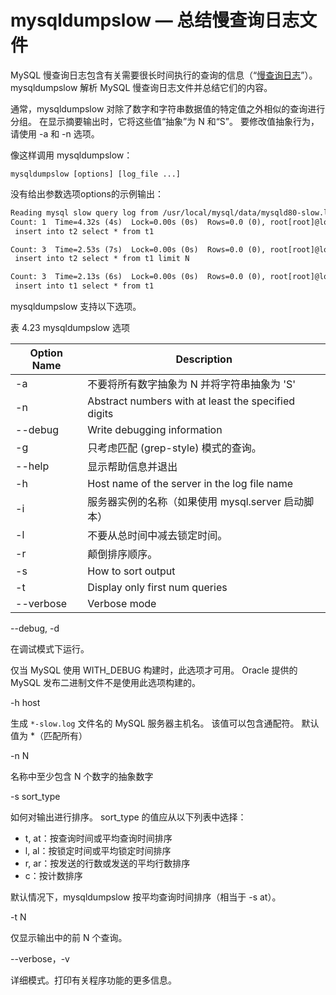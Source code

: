 # mysqldumpslow — 总结慢查询日志文件

MySQL 慢查询日志包含有关需要很长时间执行的查询的信息（“[慢查询日志](https://dev.mysql.com/doc/refman/8.0/en/slow-query-log.html)”）。 mysqldumpslow 解析 MySQL 慢查询日志文件并总结它们的内容。

通常，mysqldumpslow 对除了数字和字符串数据值的特定值之外相似的查询进行分组。 在显示摘要输出时，它将这些值“抽象”为 N 和“S”。 要修改值抽象行为，请使用 -a 和 -n 选项。

像这样调用 mysqldumpslow：

`mysqldumpslow [options] [log_file ...]`

没有给出参数选项options的示例输出：

```txt
Reading mysql slow query log from /usr/local/mysql/data/mysqld80-slow.log
Count: 1  Time=4.32s (4s)  Lock=0.00s (0s)  Rows=0.0 (0), root[root]@localhost
 insert into t2 select * from t1

Count: 3  Time=2.53s (7s)  Lock=0.00s (0s)  Rows=0.0 (0), root[root]@localhost
 insert into t2 select * from t1 limit N

Count: 3  Time=2.13s (6s)  Lock=0.00s (0s)  Rows=0.0 (0), root[root]@localhost
 insert into t1 select * from t1
```

mysqldumpslow 支持以下选项。

表 4.23 mysqldumpslow 选项

| Option Name | Description                                         |
|-------------|-----------------------------------------------------|
| -a          | 不要将所有数字抽象为 N 并将字符串抽象为 'S' |
| -n          | Abstract numbers with at least the specified digits |
| --debug     | Write debugging information                         |
| -g          | 只考虑匹配 (grep-style) 模式的查询。    |
| --help      | 显示帮助信息并退出                      |
| -h          | Host name of the server in the log file name        |
| -i          |服务器实例的名称（如果使用 mysql.server 启动脚本）               |
| -l          | 不要从总时间中减去锁定时间。         |
| -r          | 颠倒排序顺序。                             |
| -s          | How to sort output                                  |
| -t          | Display only first num queries                      |
| --verbose   | Verbose mode                                        |

--debug, -d

在调试模式下运行。

仅当 MySQL 使用 WITH_DEBUG 构建时，此选项才可用。 Oracle 提供的 MySQL 发布二进制文件不是使用此选项构建的。

 -h host

生成 `*-slow.log` 文件名的 MySQL 服务器主机名。
该值可以包含通配符。
默认值为 *（匹配所有）

 -n N

名称中至少包含 N 个数字的抽象数字

 -s sort_type

如何对输出进行排序。 sort_type 的值应从以下列表中选择：

- t, at：按查询时间或平均查询时间排序
- l, al：按锁定时间或平均锁定时间排序
- r, ar：按发送的行数或发送的平均行数排序
- c：按计数排序

默认情况下，mysqldumpslow 按平均查询时间排序（相当于 -s at）。

 -t N

仅显示输出中的前 N ​​个查询。

 --verbose，-v

详细模式。打印有关程序功能的更多信息。
